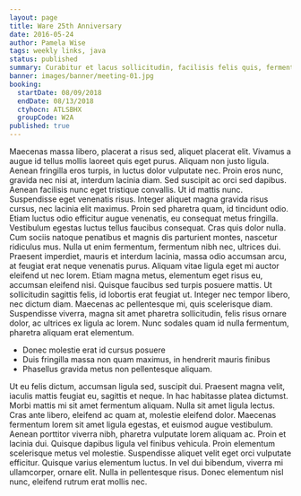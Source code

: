 ```yaml
---
layout: page
title: Ware 25th Anniversary
date: 2016-05-24
author: Pamela Wise
tags: weekly links, java
status: published
summary: Curabitur et lacus sollicitudin, facilisis felis quis, fermentum libero. Nam.
banner: images/banner/meeting-01.jpg
booking:
  startDate: 08/09/2018
  endDate: 08/13/2018
  ctyhocn: ATLSBHX
  groupCode: W2A
published: true
---
```

Maecenas massa libero, placerat a risus sed, aliquet placerat elit. Vivamus a augue id tellus mollis laoreet quis eget purus. Aliquam non justo ligula. Aenean fringilla eros turpis, in luctus dolor vulputate nec. Proin eros nunc, gravida nec nisi at, interdum lacinia diam. Sed suscipit ac orci sed dapibus. Aenean facilisis nunc eget tristique convallis. Ut id mattis nunc. Suspendisse eget venenatis risus.
Integer aliquet magna gravida risus cursus, nec lacinia elit maximus. Proin sed pharetra quam, id tincidunt odio. Etiam luctus odio efficitur augue venenatis, eu consequat metus fringilla. Vestibulum egestas luctus tellus faucibus consequat. Cras quis dolor nulla. Cum sociis natoque penatibus et magnis dis parturient montes, nascetur ridiculus mus. Nulla ut enim fermentum, fermentum nibh nec, ultrices dui. Praesent imperdiet, mauris et interdum lacinia, massa odio accumsan arcu, at feugiat erat neque venenatis purus. Aliquam vitae ligula eget mi auctor eleifend ut nec lorem. Etiam magna metus, elementum eget risus eu, accumsan eleifend nisi. Quisque faucibus sed turpis posuere mattis. Ut sollicitudin sagittis felis, id lobortis erat feugiat ut. Integer nec tempor libero, nec dictum diam. Maecenas ac pellentesque mi, quis scelerisque diam. Suspendisse viverra, magna sit amet pharetra sollicitudin, felis risus ornare dolor, ac ultrices ex ligula ac lorem. Nunc sodales quam id nulla fermentum, pharetra aliquam erat elementum.

* Donec molestie erat id cursus posuere
* Duis fringilla massa non quam maximus, in hendrerit mauris finibus
* Phasellus gravida metus non pellentesque aliquam.

Ut eu felis dictum, accumsan ligula sed, suscipit dui. Praesent magna velit, iaculis mattis feugiat eu, sagittis et neque. In hac habitasse platea dictumst. Morbi mattis mi sit amet fermentum aliquam. Nulla sit amet ligula lectus. Cras ante libero, eleifend ac quam at, molestie eleifend dolor. Maecenas fermentum lorem sit amet ligula egestas, et euismod augue vestibulum. Aenean porttitor viverra nibh, pharetra vulputate lorem aliquam ac. Proin et lacinia dui. Quisque dapibus ligula vel finibus vehicula. Proin elementum scelerisque metus vel molestie. Suspendisse aliquet velit eget orci vulputate efficitur. Quisque varius elementum luctus. In vel dui bibendum, viverra mi ullamcorper, ornare elit. Nulla in pellentesque risus. Donec elementum nisl nunc, eleifend rutrum erat mollis nec.
